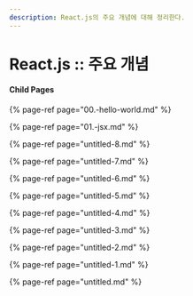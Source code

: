```yaml
---
description: React.js의 주요 개념에 대해 정리한다.
---
```


# React.js :: 주요 개념

#### Child Pages

{% page-ref page="00.-hello-world.md" %}

{% page-ref page="01.-jsx.md" %}

{% page-ref page="untitled-8.md" %}

{% page-ref page="untitled-7.md" %}

{% page-ref page="untitled-6.md" %}

{% page-ref page="untitled-5.md" %}

{% page-ref page="untitled-4.md" %}

{% page-ref page="untitled-3.md" %}

{% page-ref page="untitled-2.md" %}

{% page-ref page="untitled-1.md" %}

{% page-ref page="untitled.md" %}

